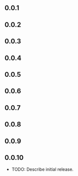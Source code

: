 ## 0.0.1

## 0.0.2

## 0.0.3
## 0.0.4
## 0.0.5
## 0.0.6
## 0.0.7
## 0.0.8
## 0.0.9
## 0.0.10



* TODO: Describe initial release.
